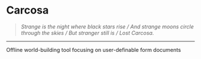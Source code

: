 # Carcosa
> *Strange is the night where black stars rise / And strange moons circle through the skies / But stranger still is / Lost Carcosa.*

---

Offline world-building tool focusing on user-definable form documents